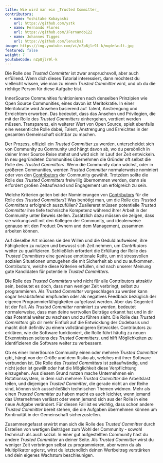 ```yaml
---
title: Wie wird man ein _Trusted Committer_
contributors:
  - name: Yoshitake Kobayashi
    url: https://github.com/ystk
  - name: Fernando Flores
    url: https://github.com/JFernando122
  - name: Johannes Tigges
    url: https://github.com/lenucksi
image: https://img.youtube.com/vi/nZp8jlr9l-k/mqdefault.jpg
featured: false
weight: 7
youtubeCode: nZp8jlr9l-k
---
```

<div class="paragraph">
<p>Die Rolle des <em>Trusted Committer</em> ist zwar anspruchsvoll, aber auch erfüllend. Wenn dich dieses Tutorial interessiert, dann möchtest du vielleicht wissen, wie man zu einem <em>Trusted Committer</em> wird, und ob du die richtige Person für diese Aufgabe bist.</p>
</div>
<div class="paragraph">
<p>InnerSource Communities funktionieren nach denselben Prinzipien wie Open Source Communities, eines davon ist Meritokratie. In einer Meritokratie wird Ansehen basierend auf Talent, Anstrengung und Erreichtem erworben. Das bedeutet, dass das Ansehen und Privilegien, die mit der Rolle des <em>Trusted Committers</em> einhergehen, verdient werden müssen.
Transparenz, ein weiterer Wert von Open Source, spielt ebenfalls eine wesentliche Rolle dabei, Talent, Anstrengung und Erreichtes in der gesamten Gemeinschaft sichtbar zu machen.</p>
</div>
<div class="paragraph">
<p>Der Prozess, offiziell ein <em>Trusted Committer</em> zu werden, unterscheidet sich von Community zu Community und hängt davon ab, wo du persönlich in deiner Inner Source Reise stehst und wird sich im Lauf der Zeit entwickeln. In neu gegründeten Communities übernehmen die Gründer oft selbst die Rolle des <em>Trusted Committers</em>. Wenn die Community dann wächst, oder in größeren Communities, werden <em>Trusted Committer</em> normalerweise nominiert oder von den <a href="https://innersourcecommons.org/learn/learning-path/contributor">Contributors</a> der Community gewählt.
Trotzdem sollte die Rolle des <em>Trusted Committers</em> freiwillig übernommen werden, denn sie erfordert großen Zeitaufwand und Engagement um erfolgreich zu sein.</p>
</div>
<div class="paragraph">
<p>Welche Kriterien gelten bei der Nominierungen von <a href="https://innersourcecommons.org/learn/learning-path/contributor">Contributors</a> für die Rolle des <em>Trusted Committers</em>? Was benötigt man, um die Rolle des <em>Trusted Committers</em> erfolgreich auszufüllen? Zuallererst müssen potentielle <em>Trusted Committer</em> ihre tiefe technische Kompetenz während ihrer Arbeit in der Community unter Beweis stellen. Zusätzlich dazu müssen sie zeigen, dass sie wirkungsvoll mit den Kollegen der Community, und idealerweise genauso mit den Product Ownern und dem Management, zusammen arbeiten können.</p>
</div>
<div class="paragraph">
<p>Auf dieselbe Art müssen sie den Willen und die Geduld aufweisen, ihre Fähigkeiten zu nutzen und bewusst sich Zeit nehmen, um <em>Contributors</em> weiter zu qualifizieren. Schließlich erfordert die Erfüllung der Rolle des <em>Trusted Committers</em> eine gewisse emotionale Reife, um mit stressvollen sozialen Situationen umzugehen die mit Sicherheit ab und zu aufkommen.
Contributors, welche diese Kriterien erfüllen, sind nach unserer Meinung gute Kandidaten für potentielle <em>Trusted Committers</em>.</p>
</div>
<div class="paragraph">
<p>Die Rolle des <em>Trusted Committers</em> wird nicht für alle Contributors attraktiv sein, bedeutet es doch, dass man weniger Zeit verbringt, selbst zu programmieren. Als <em>Trusted Committer</em> vorgeschlagen zu werden kann sogar herabstufend empfunden oder als negatives Feedback bezüglich der eigenen Programmierfähgigkeiten aufgefasst werden. Aber das Gegenteil ist der Fall. Als <em>Trusted Committer</em> nominiert zu werden, bedeutet normalerweise, dass man deine wertvollen Beiträge erkannt hat und in dir das Potential weiter zu wachsen und zu führen sieht. Die Rolle des <em>Trusted Committers</em> gib dir mehr Einfluß auf die Entwicklung der Codebasis und macht dich definitiv zu einem vollständigeren Entwickler. Contributors zu erklären, wie die Software funktioniert, die Rolle führt häufig zu neuen Erkenntnissen seitens des <em>Trusted Committers</em>, und hilft Möglichkeiten zu identifizieren die Software weiter zu verbessern.</p>
</div>
<div class="paragraph">
<p>Ob es einer InnerSource Community einen oder mehrere <em>Trusted Committer</em> gibt, hängt von der Größe und dem Risiko ab, welches mit ihrer Software verbunden ist.
Die Rolle des <em>Trusted Committers</em> ist zeitaufwändig, und nicht jeder ist gewillt oder hat die Möglichkeit diese Verpflichtung einzugehen. Aus diesem Grund nutzen mache Unternehmen ein Rotationssystem, in dem sich mehrere <em>Trusted Committer</em> die Arbeitslast teilen, und diejenigen <em>Trusted Committer</em>, die gerade nicht an der Reihe sind, können sich ausschließlich technischen Themen widmen. Mehr als einen <em>Trusted Committer</em> zu haben macht es auch leichter, wenn jemand das Unternehmen verlässt oder wenn jemand sich aus der Rolle in eine neue Aufgabe verändert. Für diesen Fall ist es wichtig, dass schon andere <em>Trusted Committer</em> bereit stehen, die die Aufgaben übernehmen können um Kontinuität in der Gemeinschaft sicherzustellen.</p>
</div>
<div class="paragraph">
<p>Zusammengefasst erwirbt man sich die Rolle des <em>Trusted Committer</em> durch Erstellen von wertigen Beiträgen zum Wohl der Community - sowohl technisch als auch sozial. In einer gut aufgestellten Community hast du andere <em>Trusted Committer</em> an deiner Seite. Als <em>Trusted Committer</em> wirst du weniger Zeit verbringen selbst zu programmieren, aber wenn du als Multiplikator agierst, wirst du letztendlich deinen Wertbeitrag verstärken und dein eigenes Wachstum beschleunigen.</p>
</div>
<!--- This file autogenerated from https://github.com/InnerSourceCommons/InnerSourceLearningPath/blob/main/scripts -->